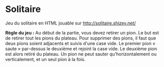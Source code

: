 # Solitaire
Jeu du solitaire en HTML jouable sur http://solitaire.shizey.net/

__Règle du jeu :__ 
Au début de la partie, vous devez retirer un pion. Le but est de retirer tout les pions du plateau. Pour supprimer des pions, il faut que deux pions soient adjacents et suivis d'une case vide. Le premier pion « saute » par-dessus le deuxième et rejoint la case vide. Le deuxième pion est alors retiré du plateau. Un pion ne peut sauter qu'horizontalement ou verticalement, et un seul pion à la fois.

